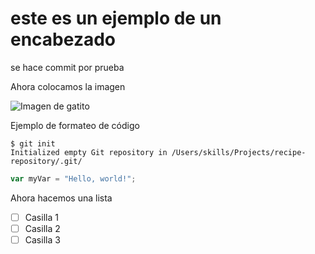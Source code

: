 # este es un ejemplo de un encabezado
se hace commit por prueba

Ahora colocamos la imagen

![Imagen de gatito](https://octodex.github.com/images/yaktocat.png)

Ejemplo de formateo de código

```
$ git init
Initialized empty Git repository in /Users/skills/Projects/recipe-repository/.git/
```
``` javascript
var myVar = "Hello, world!";
```

Ahora hacemos una lista

- [ ] Casilla 1
- [ ] Casilla 2
- [ ] Casilla 3
